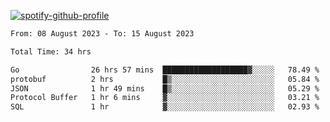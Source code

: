 [![spotify-github-profile](https://spotify-github-profile.vercel.app/api/view?uid=313pysyt3uxkjdidtiuvzf7nrnnu&cover_image=true&theme=natemoo-re&show_offline=false&background_color=121212&interchange=false&bar_color=53b14f&bar_color_cover=false)](https://spotify-github-profile.vercel.app/api/view?uid=313pysyt3uxkjdidtiuvzf7nrnnu&redirect=true)

<!--START_SECTION:waka-->

```txt
From: 08 August 2023 - To: 15 August 2023

Total Time: 34 hrs

Go                26 hrs 57 mins  ███████████████████▓░░░░░   78.49 %
protobuf          2 hrs           █▒░░░░░░░░░░░░░░░░░░░░░░░   05.84 %
JSON              1 hr 49 mins    █▒░░░░░░░░░░░░░░░░░░░░░░░   05.29 %
Protocol Buffer   1 hr 6 mins     ▓░░░░░░░░░░░░░░░░░░░░░░░░   03.21 %
SQL               1 hr            ▓░░░░░░░░░░░░░░░░░░░░░░░░   02.93 %
```

<!--END_SECTION:waka-->